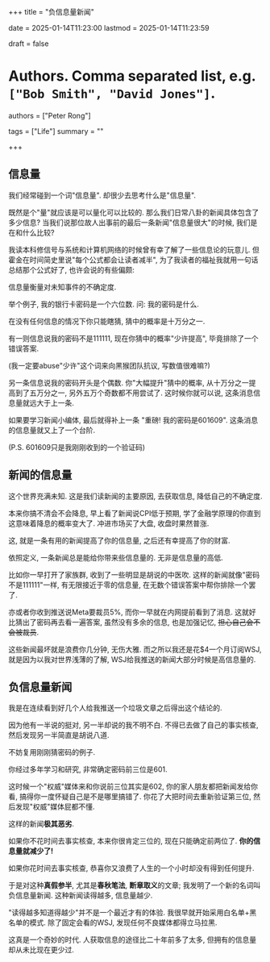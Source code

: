 +++
title = "负信息量新闻"

date = 2025-01-14T11:23:00
lastmod = 2025-01-14T11:23:59

draft = false

# Authors. Comma separated list, e.g. `["Bob Smith", "David Jones"]`.
authors = ["Peter Rong"]

tags = ["Life"]
summary = ""

+++

## 信息量

我们经常碰到一个词"信息量".
却很少去思考什么是"信息量".

既然是个"量"就应该是可以量化可以比较的.
那么我们日常八卦的新闻具体包含了多少信息?
当我们说那位故人出事前的最后一条新闻"信息量很大"的时候, 我们是在和什么比较?

我读本科修信号与系统和计算机网络的时候曾有幸了解了一些信息论的玩意儿.
但霍金在时间简史里说"每个公式都会让读者减半", 为了我读者的福祉我就用一句话总结那个公式好了, 也许会说的有些偏颇:

信息量衡量对未知事件的不确定度.

举个例子, 我的银行卡密码是一个六位数.
问: 我的密码是什么.

在没有任何信息的情况下你只能瞎猜, 猜中的概率是十万分之一.

有一则信息说我的密码不是111111, 现在你猜中的概率"少许提高", 毕竟排除了一个错误答案.

(我一定要abuse"少许"这个词来向黑猴团队抗议, 写数值很难嘛?)

另一条信息说我的密码开头是个偶数. 你"大幅提升"猜中的概率, 从十万分之一提高到了五万分之一, 另外五万个奇数都不用尝试了.
这时候你就可以说, 这条消息信息量就远大于上一条.

如果要学习新闻小编体, 最后就得补上一条 "重磅! 我的密码是601609".
这条消息的信息量就又上了一个台阶.

(P.S. 601609只是我刚刚收到的一个验证码)

## 新闻的信息量

这个世界充满未知.
这是我们读新闻的主要原因, 去获取信息, 降低自己的不确定度.

本来你搞不清会不会降息, 早上看了新闻说CPI低于预期, 学了金融学原理的你直到这意味着降息的概率变大了.
冲进市场买了大盘, 收盘时果然普涨.

这, 就是一条有用的新闻提高了你的信息量, 之后还有幸提高了你的财富.

依照定义, 一条新闻总是能给你带来些信息量的.
无非是信息量的高低.


比如你一早打开了家族群, 收到了一些明显是胡说的中医吹.
这样的新闻就像"密码不是111111"一样, 有无限接近于零的信息量, 在无数个错误答案中帮你排除一个罢了.

亦或者你收到推送说Meta要裁员5%, 而你一早就在内网提前看到了消息.
这就好比猜出了密码再去看一遍答案, 虽然没有多余的信息, 也是加强记忆, ~~担心自己会不会被裁员~~.

这些新闻最坏就是浪费你几分钟, 无伤大雅.
而之所以我还是花$4一个月订阅WSJ, 就是因为以我对世界浅薄的了解, WSJ给我推送的新闻大部分时候是高信息量的.

## 负信息量新闻

我是在连续看到好几个人给我推送一个垃圾文章之后得出这个结论的.

因为他有一半说的挺对, 另一半却说的我不明不白.
不得已去做了自己的事实核查, 然后发现另一半简直是胡说八道.

不妨复用刚刚猜密码的例子.

你经过多年学习和研究, 非常确定密码前三位是601.

这时候一个"权威"媒体来和你说前三位其实是602, 你的家人朋友都把新闻发给你看, 搞得你一度怀疑自己是不是哪里搞错了.
你花了大把时间去重新验证第三位, 然后发现"权威"媒体屁都不懂.

这样的新闻**极其恶劣**.

如果你不花时间去事实核查, 本来你很肯定三位的, 现在只能确定前两位了.
**你的信息量就减少了!**

如果你花时间去事实核查, 恭喜你又浪费了人生的一个小时却没有得到任何提升.

于是对这种**真假参半**, 尤其是**春秋笔法**, **断章取义**的文章; 我发明了一个新的名词叫负信息量新闻.
这种新闻读得越多, 信息量越少.

"读得越多知道得越少"并不是一个最近才有的体验.
我很早就开始采用白名单+黑名单的模式.
除了固定会看的WSJ, 发现任何不良媒体都得立马拉黑.

这真是一个奇妙的时代.
人获取信息的途径比二十年前多了太多, 但拥有的信息量却从未比现在更少过.